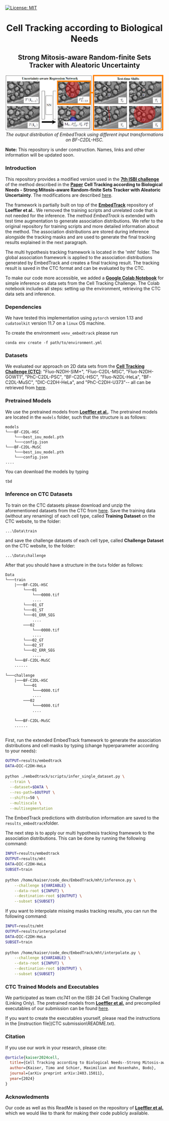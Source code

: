 [![License: MIT](https://img.shields.io/badge/License-MIT-yellow.svg)](https://opensource.org/licenses/MIT)

<h1 align="center">Cell Tracking according to Biological Needs</h1>
<h2 align="center">Strong Mitosis-aware Random-finite Sets Tracker with Aleatoric Uncertainty</h2>

<p align="center">
  <img alt="Teaser Image" src="./assets/teaser.png">
  <br>
    <em>The output distribution of EmbedTrack using different input transformations on BF-C2DL-HSC.</em>
</p>


**Note:** This repository is under construction. Names, links and other information will be updated soon.


### Introduction
This repository provides a modified version used in the 
**[7th ISBI challenge](https://celltrackingchallenge.net/ctc-vii/)** of 
the method described in the
**[Paper](https://arxiv.org/abs/2403.15011)**
**Cell Tracking according to Biological Needs - 
Strong Mitosis-aware Random-finite Sets Tracker with Aleatoric Uncertainty**. 
The modifications are described [here](AFTER_ISBI_SUBMISSION).

The framework is partially built on top of the **[EmbedTrack](https://git.scc.kit.edu/kit-loe-ge/embedtrack)** 
repository of **Loeffler et al.**. We removed the training scripts and unrelated code that is not needed 
for the inference. The method *EmbedTrack* is extended with test time augmentation 
to generate association distributions.
We refer to the original repository for training scripts and
more detailed information about the method.
The association distributions are stored 
during inference alongside the tracking masks and are used to generate the final 
tracking results explained in the next paragraph.

The multi hypothesis tracking framework is located in the 'mht' folder. The global
association framework is applied to the association distributions generated by EmbedTrack
and creates a final tracking result. The tracking result is saved in the CTC format
and can be evaluated by the CTC.

To make our code more accessible, we added a **[Google Colab Notebook](ynb)** 
for simple inference on data sets from the Cell Tracking Challenge. 
The Colab notebook includes all steps: setting up the environment, 
retrieving the CTC data sets and inference.


### Dependencies 
We have tested this implementation using `pytorch` version 1.13 and `cudatoolkit` version 11.7 on a `linux` OS machine. 

To create the environment `venv_embedtrack` please run
```
conda env create -f path/to/environment.yml
```


### Datasets
We evaluated our approach on 2D data sets from the **[Cell Tracking Challenge (CTC)](http://celltrackingchallenge.net)**:
"Fluo-N2DH-SIM+",
"Fluo-C2DL-MSC",
"Fluo-N2DH-GOWT1",
"PhC-C2DL-PSC",
"BF-C2DL-HSC",
"Fluo-N2DL-HeLa",
"BF-C2DL-MuSC",
"DIC-C2DH-HeLa", and
"PhC-C2DH-U373"-- all can be retrieved from [here](http://celltrackingchallenge.net/2d-datasets/).

### Pretrained Models
We use the pretrained models from **[Loeffler et al.](https://git.scc.kit.edu/kit-loe-ge/embedtrack)**.
The pretrained models are located in the `models` folder, such that the structure is as follows:
```
models
└───BF-C2DL-HSC
    └───best_iou_model.pth
    └───config.json
└───BF-C2DL-MuSC
    └───best_iou_model.pth
    └───config.json
....
```

You can download the models by typing 
```bash
tbd
```


### Inference on CTC Datasets
To train on the CTC datasets please download and unzip the aforementioned datasets from the CTC from [here](http://celltrackingchallenge.net/2d-datasets/). Save the training data (without any renaming) of each cell type, called **Training Dataset** on the CTC website, to the folder: 
```
...\Data\train
```
and save the challenge datasets of each cell type, called **Challenge Dataset** on the CTC website, to the folder:
```
...\Data\challenge
```
After that you should have a structure in the `Data` folder as follows:

```
Data
└───train
    |───BF-C2DL-HSC
        └───01
            └───0000.tif
            ....
        └───01_GT
        └───01_ST
        └───01_ERR_SEG
            ....
        ───02
            └───0000.tif
            ....
        └───02_GT
        └───02_ST
        └───02_ERR_SEG
            ....
    └───BF-C2DL-MuSC
    ......
    
└───challenge
    |───BF-C2DL-HSC
        └───01
            └───0000.tif
            ....
        ───02
            └───0000.tif
            ....
            
    └───BF-C2DL-MuSC
    ......
    
```

First, run the extended EmbedTrack framework to generate the association 
distributions and cell masks by typing (change hyperparameter according to your needs):

```bash
OUTPUT=results/embedtrack
DATA=DIC-C2DH-HeLa

python ./embedtrack/scripts/infer_single_dataset.py \
  --train \
  --dataset=$DATA \
  --res-path=$OUTPUT \
  --shifts=50 \
  --multiscale \
  --multisegmentation
```

The EmbedTrack predictions with distribution information are saved to the 
`results_embedtrack`folder. 

The next step is to apply our multi hypothesis tracking framework to the association distributions.
This can be done by running the following command:
```bash
INPUT=results/embedtrack
OUTPUT=results/mht
DATA=DIC-C2DH-HeLa
SUBSET=train

python /home/kaiser/code_dev/EmbedTrack/mht/inference.py \
    --challenge ${VARIABLE} \
    --data-root ${INPUT} \
    --destination-root ${OUTPUT} \
    --subset ${SUBSET}
```

If you want to interpolate missing masks tracking results, you can run the following command:
```bash
INPUT=results/mht
OUTPUT=results/interpolated
DATA=DIC-C2DH-HeLa
SUBSET=train

python /home/kaiser/code_dev/EmbedTrack/mht/interpolate.py \
    --challenge ${VARIABLE} \
    --data-root ${INPUT} \
    --destination-root ${OUTPUT} \
    --subset ${SUBSET}
```


### CTC Trained Models and Executables
We participated as team ctc741 on the ISBI 24 Cell Tracking Challenge 
(Linking Only). The pretrained models from 
**[Loeffler et al.](https://git.scc.kit.edu/kit-loe-ge/embedtrack)**
and precompiled executables of our submission can be found 
[here](http://celltrackingchallenge.net/participants/KIT-Loe-GE/).

If you want to create the executables yourself, please read the instructions in 
the [instruction file](CTC submission\README.txt).


### Citation
If you use our work in your research, please cite:

```bibtex
@article{kaiser2024cell,
  title={Cell Tracking according to Biological Needs--Strong Mitosis-aware Random-finite Sets Tracker with Aleatoric Uncertainty},
  author={Kaiser, Timo and Schier, Maximilian and Rosenhahn, Bodo},
  journal={arXiv preprint arXiv:2403.15011},
  year={2024}
}
```

### Acknowledments
Our code as well as this ReadMe is based on the repository of **[Loeffler et al.](https://git.scc.kit.edu/kit-loe-ge/embedtrack)** which we would like to thank for making their code publicly available.
